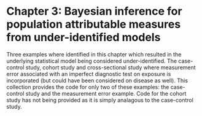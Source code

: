 # Chapter 3: Bayesian inference for population attributable measures from under-identified models

Three examples where identified in this chapter which resulted in the underlying statistical model being considered under-identified. The case-control study, cohort study and cross-sectional study where measurement error associated with an imperfect diagnostic test on exposure is incorporated (but could have been considered on disease as well). This collection provides the code for only two of these examples: the case-control study and the measurement error example. Code for the cohort study has not being provided as it is simply analagous to the case-control study. 
